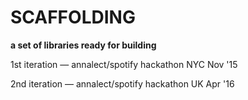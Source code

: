 SCAFFOLDING
===========

**a set of libraries ready for building**

1st iteration — annalect/spotify hackathon NYC Nov '15

2nd iteration  — annalect/spotify hackathon UK Apr '16
